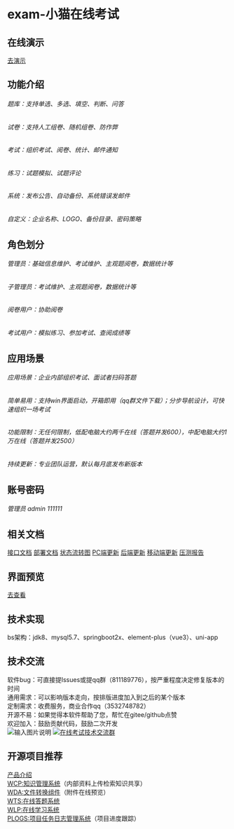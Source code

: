 # exam-小猫在线考试
## 在线演示
<a href="http://47.92.221.134:8080" target="_blank">去演示</a>

## 功能介绍
###### 题库：支持单选、多选、填空、判断、问答
###### 试卷：支持人工组卷、随机组卷、防作弊
###### 考试：组织考试、阅卷、统计、邮件通知
###### 练习：试题模拟、试题评论
###### 系统：发布公告、自动备份、系统错误发邮件
###### 自定义：企业名称、LOGO、备份目录、密码策略

## 角色划分
###### 管理员：基础信息维护、考试维护、主观题阅卷，数据统计等

###### 子管理员：考试维护、主观题阅卷，数据统计等

###### 阅卷用户：协助阅卷

###### 考试用户：模拟练习、参加考试、查阅成绩等

## 应用场景
###### 应用场景：企业内部组织考试、面试者扫码答题
###### 简单易用：支持win界面启动，开箱即用（qq群文件下载）；分步导航设计，可快速组织一场考试
###### 功能限制：无任何限制，低配电脑大约两千在线（答题并发600），中配电脑大约1万在线（答题并发2500）
###### 持续更新：专业团队运营，默认每月底发布新版本


## 账号密码
###### 管理员 admin 111111

## 相关文档
<a href="doc">接口文档</a>
<a href="doc">部署文档</a>
<a href="img/process">状态流转图</a>
<a href="h5">PC端更新</a>
<a href="src">后端更新</a>
<a href="m">移动端更新</a>
<a href="doc">压测报告</a>

## 界面预览
<a href="img/webpage">去查看</a>

## 技术实现
bs架构：jdk8、mysql5.7、springboot2x、element-plus（vue3）、uni-app

## 技术交流
软件bug：可直接提Issues或提qq群（811189776），按严重程度决定修复版本的时间<br/>
通用需求：可以影响版本走向，按排版进度加入到之后的某个版本<br/>
定制需求：收费服务，商业合作qq（3532748782）<br/>
开源不易：如果觉得本软件帮助了您，帮忙在gitee/github点赞<br/>
欢迎加入：鼓励贡献代码，鼓励二次开发<br/>
![输入图片说明](img/9.png)
<a target="_blank" href="https://qm.qq.com/cgi-bin/qm/qr?k=Vqhsz3XUUg-SS4m8LM0mrL3WcnKrL9xo&jump_from=webapi"><img border="0" src="//pub.idqqimg.com/wpa/images/group.png" alt="在线考试技术交流群" title="在线考试技术交流群"></a>

## 开源项目推荐
<a href="http://www.wcpknow.com" target="_blank">产品介绍</a><br/>
<a href="https://gitee.com/macplus/WCP" target="_blank">WCP:知识管理系统</a>（内部资料上传检索知识共享）<br/>
<a href="https://gitee.com/macplus/WDA" target="_blank">WDA:文件转换组件</a>（附件在线预览）<br/>
<a href="https://gitee.com/macplus/WTS" target="_blank">WTS:在线答题系统</a><br/>
<a href="https://gitee.com/macplus/WLP" target="_blank">WLP:在线学习系统</a><br/>
<a href="https://gitee.com/macplus/plogs" target="_blank">PLOGS:项目任务日志管理系统</a>（项目进度跟踪）<br/>